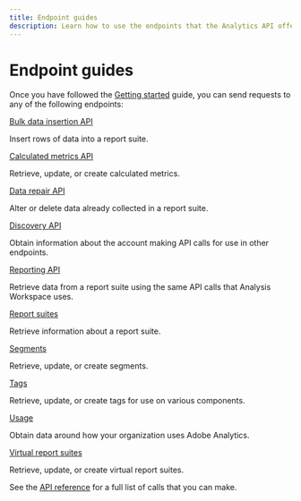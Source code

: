 ```yaml
---
title: Endpoint guides
description: Learn how to use the endpoints that the Analytics API offers.
---
```


# Endpoint guides

Once you have followed the [Getting started](../getting-started/index.md) guide, you can send requests to any of the following endpoints:

<DiscoverBlock slots="link, text"/> 

[Bulk data insertion API](bulk-data-insertion/index.md)

Insert rows of data into a report suite.

<DiscoverBlock slots="link, text"/> 

[Calculated metrics API](calculatedmetrics/index.md) 
     
Retrieve, update, or create calculated metrics.

<DiscoverBlock slots="link, text"/> 

[Data repair API](data-repair/index.md)

Alter or delete data already collected in a report suite.

<DiscoverBlock slots="link, text"/> 

[Discovery API](discovery.md)

Obtain information about the account making API calls for use in other endpoints.

<DiscoverBlock slots="link, text"/> 

[Reporting API](reports/index.md)

Retrieve data from a report suite using the same API calls that Analysis Workspace uses.

<DiscoverBlock slots="link, text"/> 

[Report suites](report-suites.md)

Retrieve information about a report suite.

<DiscoverBlock slots="link, text"/> 

[Segments](segments/index.md)

Retrieve, update, or create segments.

<DiscoverBlock slots="link, text"/> 

[Tags](tags.md)

Retrieve, update, or create tags for use on various components.

<DiscoverBlock slots="link, text"/> 

[Usage](usage.md)

Obtain data around how your organization uses Adobe Analytics.

<DiscoverBlock slots="link, text"/> 

[Virtual report suites](vrs/index.md)

Retrieve, update, or create virtual report suites.

See the [API reference](../api.md) for a full list of calls that you can make.